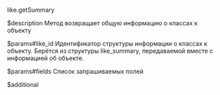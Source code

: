 like.getSummary

$description
Метод возвращает общую информацию о классах к объекту

$params#like_id
Идентификатор структуры информации о классах к объекту. Берётся из структуры like_summary, передаваемой вместе с информацией об объекте.

$params#fields
Список запрашиваемых полей

$additional
